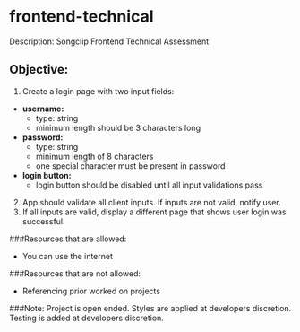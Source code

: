 # frontend-technical

Description: Songclip Frontend Technical Assessment

## Objective:
1. Create a login page with two input fields:
  * **username:** 
    * type: string 
    * minimum length should be 3 characters long
  * **password:** 
    * type: string
    * minimum length of 8 characters
    * one special character must be present in password
  * **login button:**
    * login button should be disabled until all input validations pass

2. App should validate all client inputs.  If inputs are not valid, notify user.
3. If all inputs are valid, display a different page that shows user login was successful.

###Resources that are allowed:
* You can use the internet

###Resources that are not allowed:
* Referencing prior worked on projects

###Note:
Project is open ended. Styles are applied at developers discretion.  Testing is added at developers discretion.